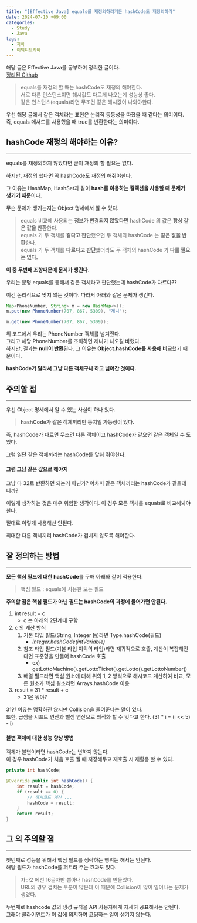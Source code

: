 ```yaml
---
title: "[Effective Java] equals를 재정의하려거든 hashCode도 재정의하라"
date: 2024-07-10 +09:00
categories:
  - Study
  - Java
tags:
  - 자바
  - 이펙티브자바
---
```

해당 글은 Effective Java를 공부하며 정리한 글이다.     
[정리된 Github](https://github.com/gardenzeeero/effective-java-study)

> equals를 재정의 할 때는 hashCode도 재정의 해야한다.   
> 서로 다른 인스턴스이면 해시값도 다르게 나오는게 성능상 좋다.   
> 같은 인스턴스(equals)라면 무조건 같은 해시값이 나와야한다.

우선 해당 글에서 같은 객체라는 표현은 논리적 동등성을 따졌을 때 같다는 의미이다.   
즉, equals 메서드를 사용했을 때 true를 반환한다는 의미이다.

## hashCode 재정의 해야하는 이유?
---
equals를 재정의하지 않았다면 굳이 재정의 할 필요는 없다.

하지만, 재정의 했다면 꼭 hashCode도 재정의 해줘야한다.

그 이유는 HashMap, HashSet과 같이 **hash를 이용하는 컬렉션을 사용할 때 문제가 생기기 때문**이다.

무슨 문제가 생기는지는 Object 명세에서 알 수 있다.

> equals 비교에 사용되는 **정보가 변경되지 않았다면** hashCode 의 값은 **항상 같은 값을 반환**한다.   
> equals 가 두 객체를 **같다고 판단**했으면 두 객체의 hashCode 는 **같은 값을 반환**한다.   
> equals 가 두 객체를 **다르다고 판단**했더라도 두 객체의 hashCode 가 **다를 필요는 없다.**

**이 중 두번째 조항때문에 문제가 생긴다.**

우리는 분명 equals를 통해서 같은 객체라고 판단했는데 hashCode가 다르다??

이건 논리적으로 맞지 않는 것이다. 따라서 아래와 같은 문제가 생긴다.

```java
Map<PhoneNumber, String> m = new HashMap<>();
m.put(new PhoneNumber(707, 867, 5309), "제니");

m.get(new PhoneNumber(707, 867, 5309));
```

위 코드에서 우리는 PhoneNumber 객체를 넘겨줬다.  
그리고 해당 PhoneNumber를 조회하면 제니가 나오길 바랬다.   
하지만, 결과는 **null이 반환**된다. 그 이유는 **Object.hashCode를 사용해 비교**했기 때문이다.

**hashCode가 달라서 그냥 다른 객체구나 하고 넘어간 것이다.**

## 주의할 점
---
우선 Object 명세에서 알 수 있는 사실이 하나 있다.

> **hashCode가 같은 객체끼리만 동치일 가능성이 있다.**

즉, hashCode가 다르면 무조건 다른 객체이고 hashCode가 같으면 같은 객체일 수 도 있다.

그럼 일단 같은 객체끼리는 hashCode를 맞춰 줘야한다.

#### 그럼 그냥 같은 값으로 해야지
그냥 다 32로 반환하면 되는거 아닌가? 어차피 같은 객체끼리는 hashCode가 같을테니까?

이렇게 생각하는 것은 매우 위험한 생각이다. 이 경우 모든 객체를 equals로 비교해봐야한다.

절대로 이렇게 사용해선 안된다.

최대한 다른 객체끼리 hashCode가 겹치지 않도록 해야한다.

## 잘 정의하는 방법
---
**모든 핵심 필드에 대한 hashCode**를 구해 아래와 같이 적용한다.

> 핵심 필드 : equals에 사용한 모든 필드

**주의할 점은 핵심 필드가 아닌 필드는 hashCode의 과정에 들어가면 안된다.**

1. int result = c
    - c 는 아래의 2단계때 구함
2. c 의 계산 방식
    1. 기본 타입 필드(String, Integer 등)라면 Type.hashCode(필드)
	    - *Integer.hashCode(intVariable)*
    2. 참조 타입 필드(기본 타입 이외의 타입)라면 재귀적으로 호출, 계산이 복잡해진다면 표준형을 만들어 hashCode 호출
        - ex) getLottoMachine().getLottoTicket().getLotto().getLottoNumber()
    3. 배열 필드라면 핵심 원소에 대해 위의 1, 2 방식으로 해시코드 계산하여 비교, 모든 원소가 핵심 원소라면 Arrays.hashCode 이용
3. result = 31 * result + c
    - 31은 뭐야?

31인 이유는 명확하진 않지만 Collision을 줄여준다는 말이 있다.   
또한, 곱셈을 시프트 연산과 뺄셈 연산으로 최적화 할 수 잇다고 한다. (31 * i = (i << 5) - i)

#### 불변 객체에 대한 성능 향상 방법
객체가 불변이라면 hashCode는 변하지 않는다.  
이 경우 hashCode가 처음 호출 될 때 저장해두고 재호출 시 재활용 할 수 있다.

```java
private int hashCode;

@Override public int hashCode() {
    int result = hashCode;
    if (result == 0) {
	    // 해시코드 계산 ...
	    hashCode = result;
    }
    return result;
}
```


## 그 외 주의할 점
---
첫번째로 성능을 위해서 핵심 필드를 생략하는 행위는 해서는 안된다.   
해당 필드가 hashCode를 퍼트려 주는 효과도 있다.

> 자바2 에선 16글자만 뽑아내 hashCode를 만들었다.   
> URL의 경우 겹치는 부분이 많은데 이 때문에 Collision이 많이 일어나는 문제가 생겼다.

두번재로 hashcode 값의 생성 규칙을 API 사용자에게 자세히 공표해서는 안된다.   
그래야 클라이언트가 이 값에 의지하여 코딩하는 일이 생기지 않는다.
